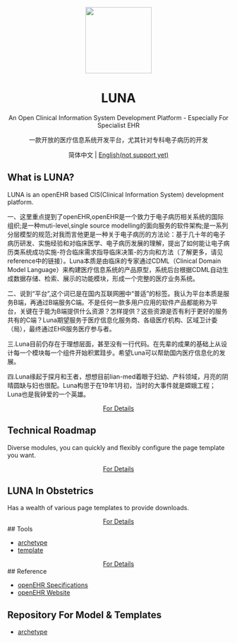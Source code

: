<p align="center">
  <a href="http://landing.ant.design">
    <img width="150px" height="150px" src="https://gw.alipayobjects.com/zos/rmsportal/hSYPdZJwZeXAgfkktcEu.svg"/>
  </a>
</p>
<h1 align="center">LUNA</h1>

<div align="center">
  

An Open Clinical Information System Development Platform - Especially For Specialist EHR

一款开放的医疗信息系统开发平台，尤其针对专科电子病历的开发
</div>

<div align="center"> 简体中文 | <a href="./README-zh_CN.md">English(not support yet)</a></div>

## What is LUNA?

LUNA is an openEHR based CIS(Clinical Information System) development platform.
<p>
一、这里重点提到了openEHR,openEHR是一个致力于电子病历相关系统的国际组织;是一种muti-level,single source modelling的面向服务的软件架构;是一系列分层模型的规范;对我而言他更是一种关于电子病历的方法论：基于几十年的电子病历研发、实施经验和对临床医学、电子病历发展的理解，提出了如何能让电子病历类系统成功实施-符合临床需求指导临床决策-的方向和方法（了解更多，请见reference中的链接）。Luna本质是由临床的专家通过CDML（Clinical Domain Model Language）来构建医疗信息系统的产品原型，系统后台根据CDML自动生成数据存储、检索、展示的功能模块，形成一个完整的医疗业务系统。</p>
<p>
二、说到“平台”,这个词已是在国内互联网圈中“普适”的标签。我认为平台本质是服务B端，再通过B端服务C端。不是任何一款多用户应用的软件产品都能称为平台，关键在于能为B端提供什么资源？怎样提供？这些资源是否有利于更好的服务共有的C端？Luna期望服务于医疗信息化服务商、各级医疗机构、区域卫计委（局），最终通过EHR服务医疗参与者。</p>
<p>
三.Luna目前仍存在于理想层面，甚至没有一行代码。在先辈的成果的基础上从设计每一个模块每一个组件开始积累跬步。希望Luna可以帮助国内医疗信息化的发展。</p>
<p>
四.Luna缘起于探月和王者，想想目前lian-med着眼于妇幼、产科领域，月亮的阴晴圆缺与妇也很配。Luna构思于在19年1月初，当时的大事件就是嫦娥工程；Luna也是我钟爱的一个英雄。</p>
<div align="center">
  <a href="./docs/whats-zh.md">For Details</a>
</div>

## Technical Roadmap

Diverse modules, you can quickly and flexibly configure the page template you want.
<div align="center">
  <a href="./docs/roadmap-zh_CN.md">For Details</a>
</div>

## LUNA In Obstetrics

Has a wealth of various page templates to provide downloads.
<div align="center">
  <a href="./docs/obis-zh_CN.md">For Details</a>
</div>
## Tools 

- [archetype](https://github.com/ant-motion/ant-motion-dva-cli-example)
- [template](https://github.com/ant-motion/ant-motion-dva-cli-example)
<div align="center">
  <a href="./docs/tools-zh_CN.md">For Details</a>
</div>
## Reference

- [openEHR Specifications](https://specifications.openehr.org/)
- [openEHR Website](https://www.openehr.org/)

## Repository For Model & Templates 

- [archetype](https://github.com/ant-motion/ant-motion-dva-cli-example)
